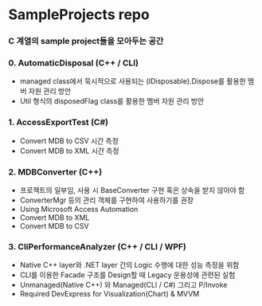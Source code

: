 
# SampleProjects repo
### C 계열의 sample project들을 모아두는 공간


### 0. AutomaticDisposal (C++ / CLI)
- managed class에서 묵시적으로 사용되는 (IDisposable).Dispose를 활용한 멤버 자원 관리 방안
- Util 형식의 disposedFlag class를 활용한 멤버 자원 관리 방안

### 1. AccessExportTest (C#)
- Convert MDB to CSV 시간 측정
- Convert MDB to XML 시간 측정

### 2. MDBConverter (C++)
- 프로젝트의 일부임, 사용 시 BaseConverter 구현 혹은 상속을 받지 않아야 함
- ConverterMgr 등의 관리 객체를 구현하여 사용하기를 권장
- Using Microsoft Access Automation
- Convert MDB to XML
- Convert MDB to CSV

### 3. CliPerformanceAnalyzer (C++ / CLI / WPF)
- Native C++ layer와 .NET layer 간의 Logic 수행에 대한 성능 측정을 위함
- CLI를 이용한 Facade 구조를 Design할 때 Legacy 운용성에 관련된 실험
- Unmanaged(Native C++) 와 Managed(CLI / C#) 그리고 P/Invoke
- Required DevExpress for Visualization(Chart) & MVVM
